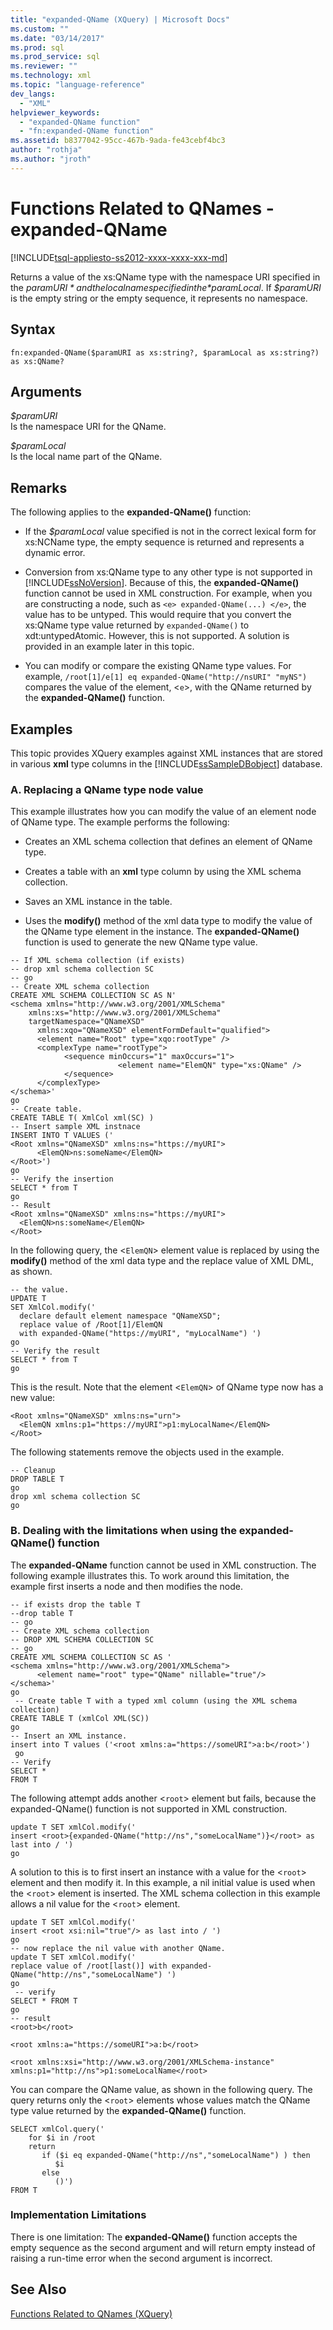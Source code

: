 ```yaml
---
title: "expanded-QName (XQuery) | Microsoft Docs"
ms.custom: ""
ms.date: "03/14/2017"
ms.prod: sql
ms.prod_service: sql
ms.reviewer: ""
ms.technology: xml
ms.topic: "language-reference"
dev_langs: 
  - "XML"
helpviewer_keywords: 
  - "expanded-QName function"
  - "fn:expanded-QName function"
ms.assetid: b8377042-95cc-467b-9ada-fe43cebf4bc3
author: "rothja"
ms.author: "jroth"
---
```

# Functions Related to QNames - expanded-QName
[!INCLUDE[tsql-appliesto-ss2012-xxxx-xxxx-xxx-md](../includes/tsql-appliesto-ss2012-xxxx-xxxx-xxx-md.md)]

  Returns a value of the xs:QName type with the namespace URI specified in the *$paramURI* and the local name specified in the *$paramLocal*. If *$paramURI* is the empty string or the empty sequence, it represents no namespace.  
  
## Syntax  
  
```  
fn:expanded-QName($paramURI as xs:string?, $paramLocal as xs:string?) as xs:QName?  
```  
  
## Arguments  
 *$paramURI*  
 Is the namespace URI for the QName.  
  
 *$paramLocal*  
 Is the local name part of the QName.  
  
## Remarks  
 The following applies to the **expanded-QName()** function:  
  
-   If the *$paramLocal* value specified is not in the correct lexical form for xs:NCName type, the empty sequence is returned and represents a dynamic error.  
  
-   Conversion from xs:QName type to any other type is not supported in [!INCLUDE[ssNoVersion](../includes/ssnoversion-md.md)]. Because of this, the **expanded-QName()** function cannot be used in XML construction. For example, when you are constructing a node, such as `<e> expanded-QName(...) </e>`, the value has to be untyped. This would require that you convert the xs:QName type value returned by `expanded-QName()` to xdt:untypedAtomic. However, this is not supported. A solution is provided in an example later in this topic.  
  
-   You can modify or compare the existing QName type values. For example, `/root[1]/e[1] eq expanded-QName("http://nsURI" "myNS")` compares the value of the element, <`e`>, with the QName returned by the **expanded-QName()** function.  
  
## Examples  
 This topic provides XQuery examples against XML instances that are stored in various **xml** type columns in the [!INCLUDE[ssSampleDBobject](../includes/sssampledbobject-md.md)] database.  
  
### A. Replacing a QName type node value  
 This example illustrates how you can modify the value of an element node of QName type. The example performs the following:  
  
-   Creates an XML schema collection that defines an element of QName type.  
  
-   Creates a table with an **xml** type column by using the XML schema collection.  
  
-   Saves an XML instance in the table.  
  
-   Uses the **modify()** method of the xml data type to modify the value of the QName type element in the instance. The **expanded-QName()** function is used to generate the new QName type value.  
  
```  
-- If XML schema collection (if exists)  
-- drop xml schema collection SC  
-- go  
-- Create XML schema collection  
CREATE XML SCHEMA COLLECTION SC AS N'  
<schema xmlns="http://www.w3.org/2001/XMLSchema"  
    xmlns:xs="http://www.w3.org/2001/XMLSchema"   
    targetNamespace="QNameXSD"   
      xmlns:xqo="QNameXSD" elementFormDefault="qualified">  
      <element name="Root" type="xqo:rootType" />  
      <complexType name="rootType">  
            <sequence minOccurs="1" maxOccurs="1">  
                        <element name="ElemQN" type="xs:QName" />  
            </sequence>  
      </complexType>  
</schema>'  
go  
-- Create table.  
CREATE TABLE T( XmlCol xml(SC) )  
-- Insert sample XML instnace  
INSERT INTO T VALUES ('  
<Root xmlns="QNameXSD" xmlns:ns="https://myURI">  
      <ElemQN>ns:someName</ElemQN>  
</Root>')  
go  
-- Verify the insertion  
SELECT * from T  
go  
-- Result  
<Root xmlns="QNameXSD" xmlns:ns="https://myURI">  
  <ElemQN>ns:someName</ElemQN>  
</Root>   
```  
  
 In the following query, the <`ElemQN`> element value is replaced by using the **modify()** method of the xml data type and the replace value of XML DML, as shown.  
  
```  
-- the value.  
UPDATE T   
SET XmlCol.modify('  
  declare default element namespace "QNameXSD";   
  replace value of /Root[1]/ElemQN   
  with expanded-QName("https://myURI", "myLocalName") ')  
go  
-- Verify the result  
SELECT * from T  
go  
```  
  
 This is the result. Note that the element <`ElemQN`> of QName type now has a new value:  
  
```  
<Root xmlns="QNameXSD" xmlns:ns="urn">  
  <ElemQN xmlns:p1="https://myURI">p1:myLocalName</ElemQN>  
</Root>  
```  
  
 The following statements remove the objects used in the example.  
  
```  
-- Cleanup  
DROP TABLE T  
go  
drop xml schema collection SC  
go  
```  
  
### B. Dealing with the limitations when using the expanded-QName() function  
 The **expanded-QName** function cannot be used in XML construction. The following example illustrates this. To work around this limitation, the example first inserts a node and then modifies the node.  
  
```  
-- if exists drop the table T  
--drop table T  
-- go  
-- Create XML schema collection  
-- DROP XML SCHEMA COLLECTION SC  
-- go  
CREATE XML SCHEMA COLLECTION SC AS '  
<schema xmlns="http://www.w3.org/2001/XMLSchema">  
      <element name="root" type="QName" nillable="true"/>  
</schema>'  
go  
 -- Create table T with a typed xml column (using the XML schema collection)  
CREATE TABLE T (xmlCol XML(SC))  
go  
-- Insert an XML instance.  
insert into T values ('<root xmlns:a="https://someURI">a:b</root>')  
 go  
-- Verify  
SELECT *   
FROM T  
```  
  
 The following attempt adds another <`root`> element but fails, because the expanded-QName() function is not supported in XML construction.  
  
```  
update T SET xmlCol.modify('  
insert <root>{expanded-QName("http://ns","someLocalName")}</root> as last into / ')  
go  
```  
  
 A solution to this is to first insert an instance with a value for the <`root`> element and then modify it. In this example, a nil initial value is used when the <`root`> element is inserted. The XML schema collection in this example allows a nil value for the <`root`> element.  
  
```  
update T SET xmlCol.modify('  
insert <root xsi:nil="true"/> as last into / ')  
go  
-- now replace the nil value with another QName.  
update T SET xmlCol.modify('  
replace value of /root[last()] with expanded-QName("http://ns","someLocalName") ')  
go  
 -- verify   
SELECT * FROM T  
go  
-- result  
<root>b</root>  
```  
  
 `<root xmlns:a="https://someURI">a:b</root>`  
  
 `<root xmlns:xsi="http://www.w3.org/2001/XMLSchema-instance" xmlns:p1="http://ns">p1:someLocalName</root>`  
  
 You can compare the QName value, as shown in the following query. The query returns only the <`root`> elements whose values match the QName type value returned by the **expanded-QName()** function.  
  
```  
SELECT xmlCol.query('  
    for $i in /root  
    return  
       if ($i eq expanded-QName("http://ns","someLocalName") ) then  
          $i  
       else  
          ()')  
FROM T  
```  
  
### Implementation Limitations  
 There is one limitation: The **expanded-QName()** function accepts the empty sequence as the second argument and will return empty instead of raising a run-time error when the second argument is incorrect.  
  
## See Also  
 [Functions Related to QNames &#40;XQuery&#41;](https://msdn.microsoft.com/library/7e07eb26-f551-4b63-ab77-861684faff71)  
  
  
